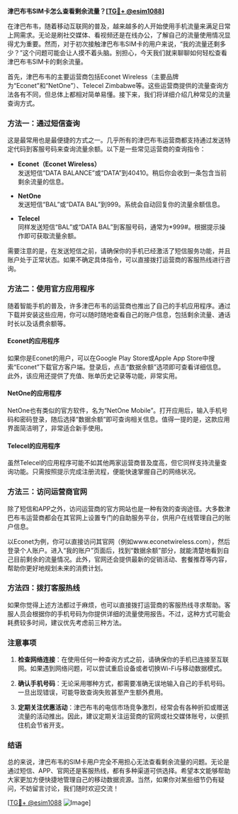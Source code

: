 **津巴布韦SIM卡怎么查看剩余流量？[[TG💪+ @esim1088](https://t.me/s/esim1088)]**

在津巴布韦，随着移动互联网的普及，越来越多的人开始使用手机流量来满足日常上网需求。无论是刷社交媒体、看视频还是在线办公，了解自己的流量使用情况显得尤为重要。然而，对于初次接触津巴布韦SIM卡的用户来说，“我的流量还剩多少？”这个问题可能会让人摸不着头脑。别担心，今天我们就来聊聊如何轻松查看津巴布韦SIM卡的剩余流量。

首先，津巴布韦的主要运营商包括Econet Wireless（主要品牌为“Econet”和“NetOne”）、Telecel Zimbabwe等。这些运营商提供的流量查询方法各有不同，但总体上都相对简单易懂。接下来，我们将详细介绍几种常见的流量查询方式。

### 方法一：通过短信查询

这是最常用也是最便捷的方式之一。几乎所有的津巴布韦运营商都支持通过发送特定代码到客服号码来查询流量余额。以下是一些常见运营商的查询指令：

- **Econet（Econet Wireless）**  
  发送短信“DATA BALANCE”或“DATA”到40410。稍后你会收到一条包含当前剩余流量的信息。
  
- **NetOne**  
  发送短信“BAL”或“DATA BAL”到999。系统会自动回复你的流量余额信息。

- **Telecel**  
  同样发送短信“BAL”或“DATA BAL”到客服号码，通常为*999#。根据提示操作即可获取流量余额。

需要注意的是，在发送短信之前，请确保你的手机已经激活了短信服务功能，并且账户处于正常状态。如果不确定具体指令，可以直接拨打运营商的客服热线进行咨询。

### 方法二：使用官方应用程序

随着智能手机的普及，许多津巴布韦的运营商也推出了自己的手机应用程序。通过下载并安装这些应用，你可以随时随地查看自己的账户信息，包括剩余流量、通话时长以及话费余额等。

#### Econet的应用程序
如果你是Econet的用户，可以在Google Play Store或Apple App Store中搜索“Econet”下载官方客户端。登录后，点击“数据余额”选项即可查看详细信息。此外，该应用还提供了充值、账单历史记录等功能，非常实用。

#### NetOne的应用程序
NetOne也有类似的官方软件，名为“NetOne Mobile”。打开应用后，输入手机号码和密码登录，随后选择“数据余额”即可查询相关信息。值得一提的是，这款应用界面简洁明了，非常适合新手使用。

#### Telecel的应用程序
虽然Telecel的应用程序可能不如其他两家运营商普及度高，但它同样支持流量查询功能。只需按照提示完成注册流程，便能快速掌握自己的网络状况。

### 方法三：访问运营商官网

除了短信和APP之外，访问运营商的官方网站也是一种有效的查询途径。大多数津巴布韦运营商都会在其官网上设置专门的自助服务平台，供用户在线管理自己的账户信息。

以Econet为例，你可以直接访问其官网（例如www.econetwireless.com），然后登录个人账户。进入“我的账户”页面后，找到“数据余额”部分，就能清楚地看到自己目前剩余的流量情况。此外，官网还会提供最新的促销活动、套餐推荐等内容，帮助你更好地规划未来的消费计划。

### 方法四：拨打客服热线

如果你觉得上述方法都过于麻烦，也可以直接拨打运营商的客服热线寻求帮助。客服人员会根据你的手机号码为你提供详细的流量使用报告。不过，这种方式可能会耗费较多时间，建议优先考虑前三种方法。

### 注意事项

1. **检查网络连接**：在使用任何一种查询方式之前，请确保你的手机已连接至互联网。如果遇到网络问题，可以尝试重启设备或者切换Wi-Fi与移动数据模式。
   
2. **确认手机号码**：无论采用哪种方式，都需要准确无误地输入自己的手机号码。一旦出现错误，可能导致查询失败甚至产生额外费用。

3. **定期关注优惠活动**：津巴布韦的电信市场竞争激烈，经常会有各种折扣或赠送流量的活动推出。因此，建议定期关注运营商的官网或社交媒体账号，以便抓住机会节省开支。

### 结语

总的来说，津巴布韦的SIM卡用户完全不用担心无法查看剩余流量的问题。无论是通过短信、APP、官网还是客服热线，都有多种渠道可供选择。希望本文能够帮助大家更加方便快捷地管理自己的移动数据资源。当然，如果你对某些细节仍有疑问，不妨留言讨论，我们随时欢迎交流！

[[TG💪+ @esim1088](https://t.me/s/esim1088) ![Image](https://i.postimg.cc/4NQfJmqS/Snipaste-2025-05-13-00-14-12.png)]